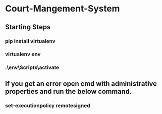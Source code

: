 # Court-Mangement-System

<h2> Starting Steps </h2>
<h3> pip install virtualenv </h3>
<h3> virtualenv env </h3>
<h3> .\env\Scripts\activate </h3>
<h2> If you get an error open cmd with administrative properties and run the below command. </h2>
<h3> set-executionpolicy remotesigned </h3>
